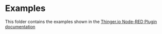 # Examples

This folder contains the examples shown in the [Thinger.io Node-RED Plugin documentation](https://docs.thinger.io/plugins/node-red)
